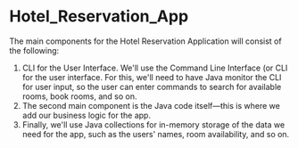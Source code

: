 # Hotel_Reservation_App


The main components for the  Hotel Reservation Application will consist of the following:

1. CLI for the User Interface. We'll use the Command Line Interface (or CLI for the user interface. For this, we'll need to have Java monitor the CLI for user input, so the user can enter commands to search for available rooms, book rooms, and so on.
2. The second main component is the Java code itself—this is where we add our business logic for the app.
3. Finally, we'll use Java collections for in-memory storage of the data we need for the app, such as the users' names, room availability, and so on.
